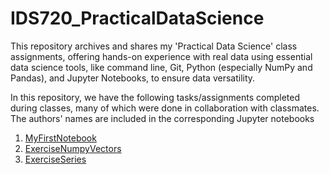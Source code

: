 # IDS720_PracticalDataScience
This repository archives and shares my 'Practical Data Science' class assignments, offering hands-on experience with real data using essential data science tools, like command line, Git, Python (especially NumPy and Pandas), and Jupyter Notebooks, to ensure data versatility.

In this repository, we have the following tasks/assignments completed during classes, many of which were done in collaboration with classmates. The authors' names are included in the corresponding Jupyter notebooks

1. [MyFirstNotebook](https://github.com/BarbaraPFloresRios/IDS720_PracticalDataScience/tree/main/20230914_MyFirstNotebook)
2. [ExerciseNumpyVectors](https://github.com/BarbaraPFloresRios/IDS720_PracticalDataScience/tree/main/20230921_ExerciseNumpyVectors)
3. [ExerciseSeries](https://github.com/BarbaraPFloresRios/IDS720_PracticalDataScience/tree/main/20230928_ExerciseSeries)
